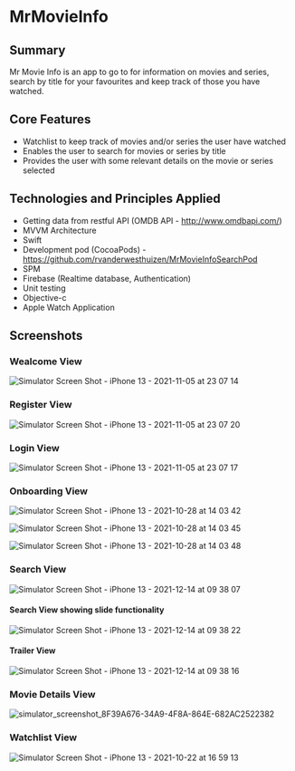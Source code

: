 # MrMovieInfo

## Summary
Mr Movie Info is an app to go to for information on movies and series, search by title for your favourites and keep track of those you have watched.

## Core Features

- Watchlist to keep track of movies and/or series the user have watched
- Enables the user to search for movies or series by title 
- Provides the user with some relevant details on the movie or series selected

## Technologies and Principles Applied 

- Getting data from restful API (OMDB API - http://www.omdbapi.com/)
- MVVM Architecture
- Swift
- Development pod (CocoaPods) - https://github.com/rvanderwesthuizen/MrMovieInfoSearchPod
- SPM
- Firebase (Realtime database, Authentication)
- Unit testing
- Objective-c
- Apple Watch Application

## Screenshots

### Wealcome View
![Simulator Screen Shot - iPhone 13 - 2021-11-05 at 23 07 14](https://user-images.githubusercontent.com/79938608/145953881-a9ffe403-63d8-447a-9931-ca638a418384.png)

### Register View
![Simulator Screen Shot - iPhone 13 - 2021-11-05 at 23 07 20](https://user-images.githubusercontent.com/79938608/145953824-8694ffaf-02a0-4bce-b356-ca2314b41fd1.png)

### Login View
![Simulator Screen Shot - iPhone 13 - 2021-11-05 at 23 07 17](https://user-images.githubusercontent.com/79938608/145953844-0aec0c0d-b427-4f6e-a066-5cdbc13f1341.png)

### Onboarding View
![Simulator Screen Shot - iPhone 13 - 2021-10-28 at 14 03 42](https://user-images.githubusercontent.com/79938608/145955069-4bee21d6-c3ff-482a-93be-bd49d74ff948.png)

![Simulator Screen Shot - iPhone 13 - 2021-10-28 at 14 03 45](https://user-images.githubusercontent.com/79938608/145955115-6e80e6d6-116c-460b-b8c3-c33b5de5290b.png)

![Simulator Screen Shot - iPhone 13 - 2021-10-28 at 14 03 48](https://user-images.githubusercontent.com/79938608/145954920-f7ab1875-c949-40ff-bae8-f3864c2f4d50.png)

### Search View
![Simulator Screen Shot - iPhone 13 - 2021-12-14 at 09 38 07](https://user-images.githubusercontent.com/79938608/145954341-69cbc5bd-5279-48b0-8c09-581878d78ba1.png)

#### Search View showing slide functionality
![Simulator Screen Shot - iPhone 13 - 2021-12-14 at 09 38 22](https://user-images.githubusercontent.com/79938608/145954410-f00e0aac-eb5b-4553-bca0-a27011b36ddf.png)

#### Trailer View
![Simulator Screen Shot - iPhone 13 - 2021-12-14 at 09 38 16](https://user-images.githubusercontent.com/79938608/145954471-acd5e292-b9e6-4622-8237-724c9544f263.png)

### Movie Details View
![simulator_screenshot_8F39A676-34A9-4F8A-864E-682AC2522382](https://user-images.githubusercontent.com/79938608/138669084-702c614d-5ffa-4340-97b1-282fea5b2a46.png)

### Watchlist View
![Simulator Screen Shot - iPhone 13 - 2021-10-22 at 16 59 13](https://user-images.githubusercontent.com/79938608/138668861-b95d20f8-b1ab-424e-9f80-2defa2010f6d.png)
